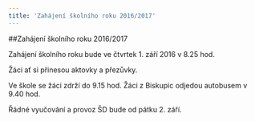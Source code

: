 ```yaml
---
title: 'Zahájení školního roku 2016/2017'
---
```


##Zahájení školního roku 2016/2017

Zahájení školního roku bude ve  čtvrtek 1. září 2016 v 8.25 hod.

Žáci ať si přinesou aktovky a přezůvky.

Ve škole se žáci zdrží do 9.15 hod. Žáci z Biskupic odjedou autobusem v 9.40 hod.

Řádné vyučování a provoz ŠD bude od pátku 2. září.